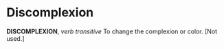 # Discomplexion

**DISCOMPLEXION**, _verb transitive_ To change the complexion or color. \[Not used.\]